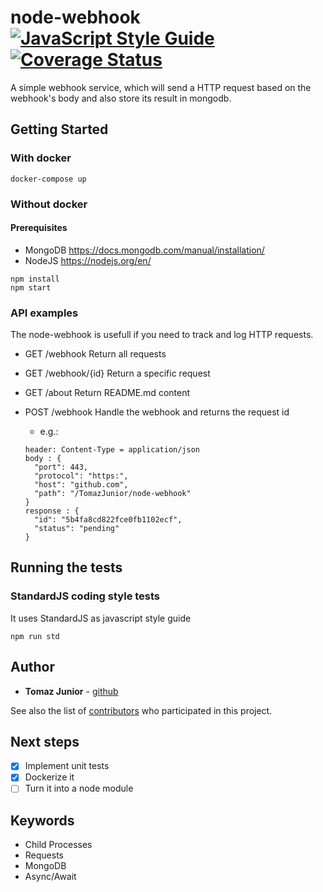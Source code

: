 # node-webhook [![JavaScript Style Guide](https://img.shields.io/badge/code_style-standard-brightgreen.svg)](https://github.com/feross/standard) [![Coverage Status](https://coveralls.io/repos/github/TomazJunior/node-webhook/badge.svg?branch=master)](https://coveralls.io/github/TomazJunior/node-webhook?branch=master)

A simple webhook service, which will send a HTTP request based on the webhook's body and also store its result in mongodb.


## Getting Started

### With docker
```
docker-compose up
```
### Without docker
#### Prerequisites

- MongoDB https://docs.mongodb.com/manual/installation/
- NodeJS https://nodejs.org/en/

```
npm install
npm start
```

### API examples

The node-webhook is usefull if you need to track and log HTTP requests.

- GET /webhook Return all requests

- GET /webhook/{id} Return a specific request

- GET /about Return README.md content

- POST /webhook Handle the webhook and returns the request id
  - e.g.:
  
  ```
  header: Content-Type = application/json
  body : {
    "port": 443,
    "protocol": "https:",
    "host": "github.com",
    "path": "/TomazJunior/node-webhook"
  }
  response : {
    "id": "5b4fa8cd822fce0fb1102ecf",
    "status": "pending"
  }
  ```

## Running the tests

### StandardJS coding style tests

It uses StandardJS as javascript style guide

```
npm run std
```

## Author

* **Tomaz Junior** - [github](https://github.com/TomazJunior)

See also the list of [contributors](https://github.com/TomazJunior/node-webhook/contributors) who participated in this project.

## Next steps

- [x] Implement unit tests
- [x] Dockerize it
- [ ] Turn it into a node module

## Keywords
- Child Processes
- Requests
- MongoDB
- Async/Await

